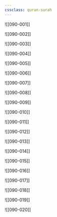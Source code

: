 ```yaml
---
cssclass: quran-surah
---
```


![[090-001]]

![[090-002]]

![[090-003]]

![[090-004]]

![[090-005]]

![[090-006]]

![[090-007]]

![[090-008]]

![[090-009]]

![[090-010]]

![[090-011]]

![[090-012]]

![[090-013]]

![[090-014]]

![[090-015]]

![[090-016]]

![[090-017]]

![[090-018]]

![[090-019]]

![[090-020]]

